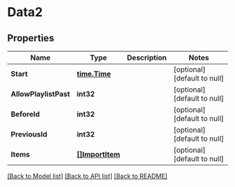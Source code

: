 # Data2

## Properties
Name | Type | Description | Notes
------------ | ------------- | ------------- | -------------
**Start** | [**time.Time**](time.Time.md) |  | [optional] [default to null]
**AllowPlaylistPast** | **int32** |  | [optional] [default to null]
**BeforeId** | **int32** |  | [optional] [default to null]
**PreviousId** | **int32** |  | [optional] [default to null]
**Items** | [**[]ImportItem**](ImportItem.md) |  | [optional] [default to null]

[[Back to Model list]](../README.md#documentation-for-models) [[Back to API list]](../README.md#documentation-for-api-endpoints) [[Back to README]](../README.md)


